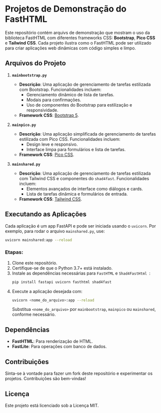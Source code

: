 # Projetos de Demonstração do FastHTML

Este repositório contém arquivs de demonstração que mostram o uso da biblioteca FastHTML com diferentes frameworks CSS: **Bootstrap**, **Pico CSS** e **Tailwind CSS**. Cada projeto ilustra como o FastHTML pode ser utilizado para criar aplicações web dinâmicas com código simples e limpo.

## Arquivos do Projeto

1. **`mainbootstrap.py`**
   - **Descrição**: Uma aplicação de gerenciamento de tarefas estilizada com Bootstrap. Funcionalidades incluem:
     - Gerenciamento dinâmico de lista de tarefas.
     - Modais para confirmações.
     - Uso de componentes do Bootstrap para estilização e responsividade.
   - **Framework CSS**: [Bootstrap 5](https://getbootstrap.com/).

2. **`mainpico.py`**
   - **Descrição**: Uma aplicação simplificada de gerenciamento de tarefas estilizada com Pico CSS. Funcionalidades incluem:
     - Design leve e responsivo.
     - Interface limpa para formulários e lista de tarefas.
   - **Framework CSS**: [Pico CSS](https://picocss.com/).

3. **`mainshared.py`**
   - **Descrição**: Uma aplicação de gerenciamento de tarefas estilizada com Tailwind CSS e componentes do `shad4fast`. Funcionalidades incluem:
     - Elementos avançados de interface como diálogos e cards.
     - Lista de tarefas dinâmica e formulários de entrada.
   - **Framework CSS**: [Tailwind CSS](https://tailwindcss.com/).

## Executando as Aplicações

Cada aplicação é um app FastAPI e pode ser iniciada usando o `uvicorn`. Por exemplo, para rodar o arquivo `mainshared.py`, use:

```bash
uvicorn mainshared:app --reload
```

### Etapas:

1. Clone este repositório.
2. Certifique-se de que o Python 3.7+ está instalado.
3. Instale as dependências necessárias para `FastHTML` e `Shad4FastHtml `:
   ```bash
   pip install fastapi uvicorn fasthtml shad4fast
   ```
4. Execute a aplicação desejada com:
   ```bash
   uvicorn <nome_do_arquivo>:app --reload
   ```
   Substitua `<nome_do_arquivo>` por `mainbootstrap`, `mainpico` ou `mainshared`, conforme necessário.

## Dependências

- **FastHTML**: Para renderização de HTML.
- **FastLite**: Para operações com banco de dados.

## Contribuições

Sinta-se à vontade para fazer um fork deste repositório e experimentar os projetos. Contribuições são bem-vindas!

## Licença

Este projeto está licenciado sob a Licença MIT.
